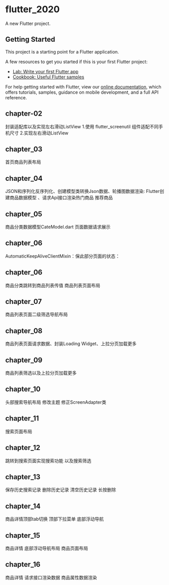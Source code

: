 # flutter_2020

A new Flutter project.

## Getting Started

This project is a starting point for a Flutter application.

A few resources to get you started if this is your first Flutter project:

- [Lab: Write your first Flutter app](https://flutter.dev/docs/get-started/codelab)
- [Cookbook: Useful Flutter samples](https://flutter.dev/docs/cookbook)

For help getting started with Flutter, view our
[online documentation](https://flutter.dev/docs), which offers tutorials,
samples, guidance on mobile development, and a full API reference.

## chapter-02
 封装适配库以及实现左右滑动ListView
 1.使用 flutter_screenutil 组件适配不同手机尺寸
 2.实现左右滑动ListView
## chapter_03
  首页商品列表布局
## chapter_04
  JSON和序列化反序列化、创建模型类转换Json数据、轮播图数据渲染:
  Flutter创建商品数据模型 、请求Api接口渲染热门商品 推荐商品
## chapter_05
  商品分类数据模型CateModel.dart 页面数据请求展示
## chapter_06
  AutomaticKeepAliveClientMixin：保此部分页面的状态：
## chapter_06
  商品分类跳转到商品列表传值 商品列表页面布局
## chapter_07
  商品列表页面二级筛选导航布局
## chapter_08
  商品列表页面请求数据、封装Loading Widget、上拉分页加载更多
## chapter_09
  商品列表筛选以及上拉分页加载更多
## chapter_10
  头部搜索导航布局 修改主题 修正ScreenAdapter类
## chapter_11
 搜索页面布局
## chapter_12
  跳转到搜索页面实现搜索功能 以及搜索筛选
## chapter_13
  保存历史搜索记录 删除历史记录 清空历史记录 长按删除
## chapter_14
 商品详情顶部tab切换 顶部下拉菜单 底部浮动导航
 ## chapter_15
商品详情 底部浮动导航布局 商品页面布局
 ## chapter_16
 商品详情 请求接口渲染数据 商品属性数据渲染